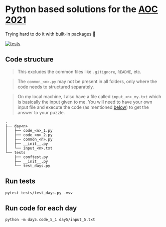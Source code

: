 # Python based solutions for the [AOC 2021](https://adventofcode.com/2021/)

Trying hard to do it with built-in packages 🤞

[![tests](https://github.com/saveshodhan/aoc_2021/actions/workflows/github-actions-pytest.yml/badge.svg)](https://github.com/saveshodhan/aoc_2021/actions/workflows/github-actions-pytest.yml)

## Code structure
> This excludes the common files like `.gitignore`, `README`, etc.

> The `common_<n>.py` may not be present in all folders, only where the code needs to structured separately.

> On my local machine, I also have a file called `input_<n>_my.txt` which is basically the input given to me.
> You will need to have your own input file and execute the code (as mentioned [below](#run-code-for-each-day)) to get the answer to your puzzle.
```
.
├── day<n>
│   ├── code_<n>_1.py
│   ├── code_<n>_2.py
│   ├── common_<n>.py
│   ├── __init__.py
│   └── input_<n>.txt
└── tests
    ├── conftest.py
    ├── __init__.py
    └── test_days.py
```

## Run tests
`pytest tests/test_days.py -vvv`

## Run code for each day
`python -m day5.code_5_1 day5/input_5.txt`
